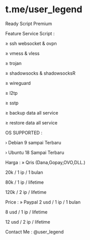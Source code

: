 # t.me/user_legend

Ready Script Premium

Feature Service Script :

≥ ssh websocket & ovpn

≥ vmess & vless

≥ trojan 

≥ shadowsocks & shadowsocksR

≥ wireguard

≥ l2tp

≥ sstp

≥ backup data all service

≥ restore data all service

OS SUPPORTED :

› Debian 9 sampai Terbaru

› Ubuntu 18 Sampai Terbaru

Harga : » Qris (Dana,Gopay,OVO,DLL.)

20k / 1 ip / 1 bulan

80k / 1 ip / lifetime

120k / 2 ip / lifetime

Price : » Paypal
2 usd / 1 ip / 1 bulan

8 usd / 1 ip / lifetime

12 usd / 2 ip / lifetime

Contact Me : @user_legend
